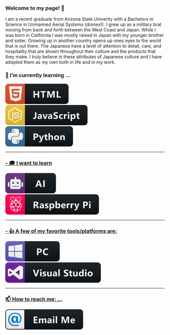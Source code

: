 ### Welcome to my page! :tada:

I am a recent graduate from Arizona State Univerity with a Bachelors in Science in Unmanned Aerial Systems (drones!). I grew up as a military brat moving from back and forth between the West Coast and Japan. While I was born in California I was mostly raised in Japan with my younger brother and sister. Growing up in another country opens up ones eyes to the world that is out there. The Japanese have a level of attention to detail, care, and hospitality that are shown throughout their culture and the products that they make. I truly believe in these attributes of Japanese culture and I have adopted them as my own both in life and in my work.
 

### 🌱 I’m currently learning ... 
  <a href=#>
   <img
       src="https://raw.githubusercontent.com/DaaTimon/DaaTimon/main/icons/html.svg"
       alt="HTML Badge"
       style="vertical-align:top margin:6px 6px"
       >
   <br />
 <a href=#>
   <img
       src="https://raw.githubusercontent.com/DaaTimon/DaaTimon/main/icons/java_script.svg"
       alt="Java Script Badge"
       style="vertical-align:top margin:6px 6px"
       >
   <br />
  <a href=#>
   <img
       src="https://raw.githubusercontent.com/DaaTimon/DaaTimon/main/icons/python.svg"
       alt="Python Badge"
       style="vertical-align:top margin:6px 6px"
       >
   
 ---
 ### - :mortar_board: I want to learn
 <a href=#>
   <img
       src="https://raw.githubusercontent.com/DaaTimon/DaaTimon/main/icons/ai.svg"
       alt="AI Badge"
       style="vertical-align:top margin:6px 6px"
       >
<br />
    <a href=#>
   <img
       src="https://raw.githubusercontent.com/DaaTimon/DaaTimon/main/icons/rasberrypi.svg"
       alt="Rasbery Pi Badge"
       style="vertical-align:top margin:6px 6px"
       >
<br />
 
---  
### - :thumbsup: A few of my favorite tools/platforms are: 
   <a href=#>
  <img
       src="https://raw.githubusercontent.com/DaaTimon/DaaTimon/main/icons/pc.svg"
       alt="PC Badge"
       style="vertical-align:top margin:6px 6px"
       >
   <br />
   <a href=#>
  <img
       src="https://raw.githubusercontent.com/DaaTimon/DaaTimon/main/icons/visualstudio.svg"
       alt="Visual Studio Badge"
       style="vertical-align:top margin:6px 6px"
       >
      
---
### 📫 How to reach me: ...
<a href="mailto:Simondst98@gmail.com">
  <img 
    src="https://raw.githubusercontent.com/DaaTimon/DaaTimon/main/icons/email_me.svg" 
    alt="email me badge" 
    style="vertical-align:top margin:6px 4px"
  >


<!--
**DaaTimon/DaaTimon** is a ✨ _special_ ✨ repository because its `README.md` (this file) appears on your GitHub profile.

Here are some ideas to get you started:

- 🔭 I’m currently working on ...
- 🌱 I’m currently learning ... 
- 👯 I’m looking to collaborate on ...
- 🤔 I’m looking for help with ...
- 💬 Ask me about ...
- 📫 How to reach me: ...
- 😄 Pronouns: ...
- ⚡ Fun fact: ...
-->
